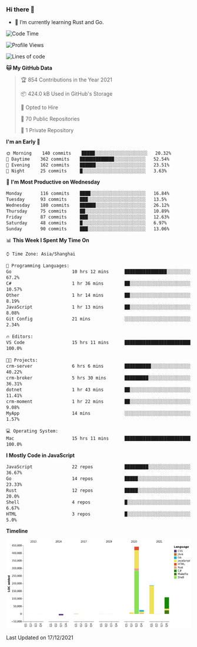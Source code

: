 ### Hi there 👋

- 🌱 I’m currently learning Rust and Go.

<!--START_SECTION:waka-->
![Code Time](http://img.shields.io/badge/Code%20Time-32%20hrs%205%20mins-blue)

![Profile Views](http://img.shields.io/badge/Profile%20Views-11-blue)

![Lines of code](https://img.shields.io/badge/From%20Hello%20World%20I%27ve%20Written-769%20Thousand%20lines%20of%20code-blue)

**🐱 My GitHub Data** 

> 🏆 854 Contributions in the Year 2021
 > 
> 📦 424.0 kB Used in GitHub's Storage 
 > 
> 💼 Opted to Hire
 > 
> 📜 70 Public Repositories 
 > 
> 🔑 1 Private Repository 
 > 
**I'm an Early 🐤** 

```text
🌞 Morning    140 commits    █████░░░░░░░░░░░░░░░░░░░░   20.32% 
🌆 Daytime    362 commits    █████████████░░░░░░░░░░░░   52.54% 
🌃 Evening    162 commits    ██████░░░░░░░░░░░░░░░░░░░   23.51% 
🌙 Night      25 commits     █░░░░░░░░░░░░░░░░░░░░░░░░   3.63%

```
📅 **I'm Most Productive on Wednesday** 

```text
Monday       116 commits    ████░░░░░░░░░░░░░░░░░░░░░   16.84% 
Tuesday      93 commits     ███░░░░░░░░░░░░░░░░░░░░░░   13.5% 
Wednesday    180 commits    ██████░░░░░░░░░░░░░░░░░░░   26.12% 
Thursday     75 commits     ██░░░░░░░░░░░░░░░░░░░░░░░   10.89% 
Friday       87 commits     ███░░░░░░░░░░░░░░░░░░░░░░   12.63% 
Saturday     48 commits     █░░░░░░░░░░░░░░░░░░░░░░░░   6.97% 
Sunday       90 commits     ███░░░░░░░░░░░░░░░░░░░░░░   13.06%

```


📊 **This Week I Spent My Time On** 

```text
⌚︎ Time Zone: Asia/Shanghai

💬 Programming Languages: 
Go                       10 hrs 12 mins      ████████████████░░░░░░░░░   67.2% 
C#                       1 hr 36 mins        ██░░░░░░░░░░░░░░░░░░░░░░░   10.57% 
Other                    1 hr 14 mins        ██░░░░░░░░░░░░░░░░░░░░░░░   8.19% 
JavaScript               1 hr 13 mins        ██░░░░░░░░░░░░░░░░░░░░░░░   8.08% 
Git Config               21 mins             ░░░░░░░░░░░░░░░░░░░░░░░░░   2.34%

🔥 Editors: 
VS Code                  15 hrs 11 mins      █████████████████████████   100.0%

🐱‍💻 Projects: 
crm-server               6 hrs 6 mins        ██████████░░░░░░░░░░░░░░░   40.22% 
crm-broker               5 hrs 30 mins       █████████░░░░░░░░░░░░░░░░   36.31% 
dotnet                   1 hr 43 mins        ██░░░░░░░░░░░░░░░░░░░░░░░   11.41% 
crm-moment               1 hr 22 mins        ██░░░░░░░░░░░░░░░░░░░░░░░   9.08% 
MyApp                    14 mins             ░░░░░░░░░░░░░░░░░░░░░░░░░   1.57%

💻 Operating System: 
Mac                      15 hrs 11 mins      █████████████████████████   100.0%

```

**I Mostly Code in JavaScript** 

```text
JavaScript               22 repos            █████████░░░░░░░░░░░░░░░░   36.67% 
Go                       14 repos            █████░░░░░░░░░░░░░░░░░░░░   23.33% 
Rust                     12 repos            █████░░░░░░░░░░░░░░░░░░░░   20.0% 
Shell                    4 repos             █░░░░░░░░░░░░░░░░░░░░░░░░   6.67% 
HTML                     3 repos             █░░░░░░░░░░░░░░░░░░░░░░░░   5.0%

```


**Timeline**

![Chart not found](https://raw.githubusercontent.com/elton/elton/main/charts/bar_graph.png) 


 Last Updated on 17/12/2021
<!--END_SECTION:waka-->

<!--
**elton/elton** is a ✨ _special_ ✨ repository because its `README.md` (this file) appears on your GitHub profile.

Here are some ideas to get you started:

- 🔭 I’m currently working on ...
- 🌱 I’m currently learning ...
- 👯 I’m looking to collaborate on ...
- 🤔 I’m looking for help with ...
- 💬 Ask me about ...
- 📫 How to reach me: ...
- 😄 Pronouns: ...
- ⚡ Fun fact: ...
-->
